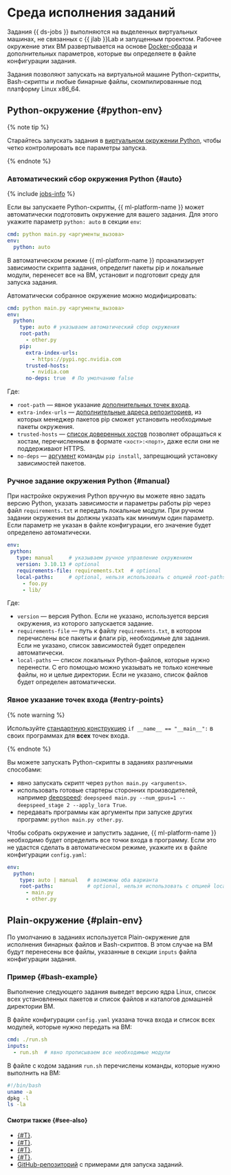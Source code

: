 # Среда исполнения заданий

Задания {{ ds-jobs }} выполняются на выделенных виртуальных машинах, не связанных с {{ jlab }}Lab и запущенным проектом. Рабочее окружение этих ВМ развертывается на основе [Docker-образа](docker.md) и дополнительных параметров, которые вы определяете в файле конфигурации задания. 

Задания позволяют запускать на виртуальной машине Python-скрипты, Bash-скрипты и любые бинарные файлы, скомпилированные под платформу Linux x86_64. 

## Python-окружение {#python-env}

{% note tip %}

Старайтесь запускать задания в [виртуальном окружении Python](https://docs.python.org/3.10/library/venv.html), чтобы четко контролировать все параметры запуска.

{% endnote %}

### Автоматический сбор окружения Python {#auto}

{% include [jobs-info](../../../_includes/datasphere/jobs-environment.md) %}

Если вы запускаете Python-скрипты, {{ ml-platform-name }} может автоматически подготовить окружение для вашего задания. Для этого укажите параметр `python: auto` в секции `env`:

```yaml
cmd: python main.py <аргументы_вызова>
env:
  python: auto
```

В автоматическом режиме {{ ml-platform-name }} проанализирует зависимости скрипта задания, определит пакеты pip и локальные модули, перенесет все на ВМ, установит и подготовит среду для запуска задания.

Автоматически собранное окружение можно модифицировать:

```yaml
cmd: python main.py <аргументы_вызова>
env:
  python:
    type: auto # указываем автоматический сбор окружения
    root-path:
      - other.py
    pip:
      extra-index-urls:
        - https://pypi.ngc.nvidia.com
      trusted-hosts:
        - nvidia.com
      no-deps: true  # По умолчанию false
```

Где:

* `root-path` — явное указание [дополнительных точек входа](#entry-points).
* `extra-index-urls` — [дополнительные адреса репозиториев](https://pip.pypa.io/en/stable/cli/pip_install/#install-extra-index-url), из которых менеджер пакетов pip сможет установить необходимые пакеты окружения.
* `trusted-hosts` — [список доверенных хостов](https://pip.pypa.io/en/stable/cli/pip/#cmdoption-trusted-host) позволяет обращаться к хостам, перечисленным в формате `<хост>:<порт>`, даже если они не поддерживают HTTPS.
* `no-deps` — [аргумент](https://pip.pypa.io/en/stable/cli/pip_install/#cmdoption-no-deps) команды `pip install`, запрещающий установку зависимостей пакетов.

### Ручное задание окружения Python {#manual}

При настройке окружения Python вручную вы можете явно задать версию Python, указать зависимости и параметры работы pip через файл `requirements.txt` и передать локальные модули. При ручном задании окружения вы должны указать как минимум один параметр. Если параметр не указан в файле конфигурации, его значение будет определено автоматически.

```yaml
env:
 python:
   type: manual     # указываем ручное управление окружением
   version: 3.10.13 # optional
   requirements-file: requirements.txt  # optional
   local-paths:     # optional, нельзя использовать с опцией root-paths
     - foo.py
     - lib/
```

Где:

* `version` — версия Python. Если не указано, используется версия окружения, из которого запускается задание.
* `requirements-file` — путь к файлу `requirements.txt`, в котором перечислены все пакеты и флаги pip, необходимые для задания. Если не указано, список зависимостей будет определен автоматически.
* `local-paths` — список локальных Python-файлов, которые нужно перенести. С его помощью можно указывать не только конечные файлы, но и целые директории. Если не указано, список файлов будет определен автоматически. 

### Явное указание точек входа {#entry-points}

{% note warning %}

Используйте [стандартную конструкцию](https://docs.python.org/3/library/__main__.html) `if __name__ == "__main__":` в своих программах для **всех** точек входа. 

{% endnote %}

Вы можете запускать Python-скрипты в заданиях различными способами:
* явно запускать скрипт через `python main.py <arguments>`.
* использовать готовые стартеры сторонних производителей, например [deepspeed](https://pypi.org/project/deepspeed/): `deepspeed main.py --num_gpus=1 --deepspeed_stage 2 --apply_lora True`.
* передавать программы как аргументы при запуске других программ: `python main.py other.py`.

Чтобы собрать окружение и запустить задание, {{ ml-platform-name }} необходимо будет определить все точки входа в программу. Если это не удастся сделать в автоматическом режиме, укажите их в файле конфигурации `config.yaml`:

```yaml
env:
  python:
    type: auto | manual   # возможны оба варианта
    root-paths:           # optional, нельзя использовать с опцией local-paths
      - main.py
      - other.py
```

## Plain-окружение {#plain-env}

По умолчанию в заданиях используется Plain-окружение для исполнения бинарных файлов и Bash-скриптов. В этом случае на ВМ будут перенесены все файлы, указанные в секции `inputs` файла конфигурации задания.

### Пример {#bash-example}

Выполнение следующего задания выведет версию ядра Linux, список всех установленных пакетов и список файлов и каталогов домашней директории ВМ.

В файле конфигурации `config.yaml` указана точка входа и список всех модулей, которые нужно передать на ВМ:

```yaml
cmd: ./run.sh
inputs:
  - run.sh  # явно прописываем все необходимые модули
```

В файле с кодом задания `run.sh` перечислены команды, которые нужно выполнить на ВМ:

```bash
#!/bin/bash
uname -a
dpkg -l
ls -la
```


#### Смотри также {#see-also}

* [{#T}](index.md).
* [{#T}](cli.md).
* [{#T}](docker.md).
* [{#T}](../../operations/projects/work-with-jobs.md).
* [GitHub-репозиторий](https://github.com/yandex-cloud-examples/yc-datasphere-jobs-examples) с примерами для запуска заданий.
